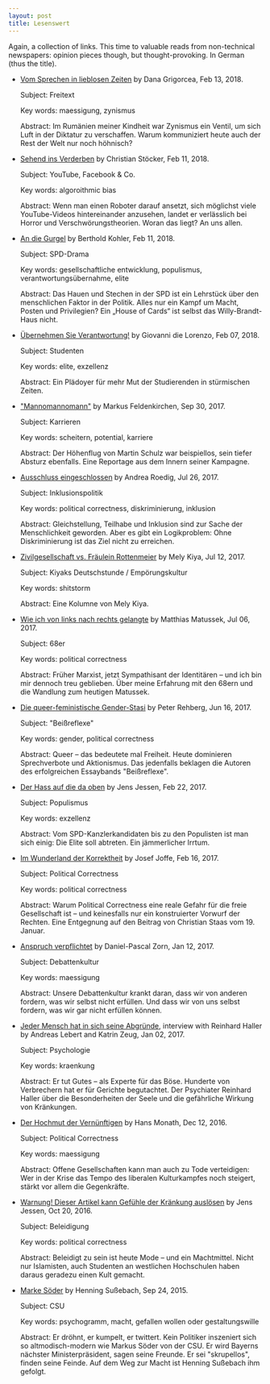 ```yaml
---
layout: post
title: Lesenswert
---
```


Again, a collection of links. This time to valuable reads from non-technical newspapers: opinion pieces though, but thought-provoking. In German (thus the title).

* [Vom Sprechen in lieblosen Zeiten](http://www.zeit.de/freitext/2018/02/13/zynismus-diktatur-demokratie-grigorcea/) by Dana Grigorcea, Feb 13, 2018.

   Subject: Freitext
   
   Key words: maessigung, zynismus
   
   Abstract: Im Rumänien meiner Kindheit war Zynismus ein Ventil, um sich Luft in der Diktatur zu verschaffen. Warum kommuniziert heute auch der Rest der Welt nur noch höhnisch?

* [Sehend ins Verderben](http://www.spiegel.de/wissenschaft/mensch/youtube-facebook-co-sehend-ins-verderben-kolumne-a-1192615.html) by Christian Stöcker, Feb 11, 2018.

   Subject: YouTube, Facebook & Co.
   
   Key words: algoroithmic bias
   
   Abstract: Wenn man einen Roboter darauf ansetzt, sich möglichst viele YouTube-Videos hintereinander anzusehen, landet er verlässlich bei Horror und Verschwörungstheorien. Woran das liegt? An uns allen.

* [An die Gurgel](http://www.faz.net/aktuell/politik/inland/kommentar-von-berthold-kohler-zur-spd-an-die-gurgel-15443399.html) by Berthold Kohler, Feb 11, 2018. 
   
   Subject: SPD-Drama
   
   Key words: gesellschaftliche entwicklung, populismus, verantwortungsübernahme, elite
   
   Abstract: Das Hauen und Stechen in der SPD ist ein Lehrstück über den menschlichen Faktor in der Politik. Alles nur ein Kampf um Macht, Posten und Privilegien? Ein „House of Cards“ ist selbst das Willy-Brandt-Haus nicht.

* [Übernehmen Sie Verantwortung!](http://www.zeit.de/2018/07/studenten-leben-verantwortung-universitaet-idealismus/komplettansicht) by Giovanni die Lorenzo, Feb 07, 2018. 

   Subject: Studenten
   
   Key words: elite, exzellenz
   
   Abstract: Ein Plädoyer für mehr Mut der Studierenden in stürmischen Zeiten.
   
* ["Mannomannomann"](https://magazin.spiegel.de/SP/2017/40/153535177/) by Markus Feldenkirchen, Sep 30, 2017.

	Subject: Karrieren
	
	Key words: scheitern, potential, karriere
	
	Abstract: Der Höhenflug von Martin Schulz war beispiellos, sein tiefer Absturz ebenfalls. Eine Reportage aus dem Innern seiner Kampagne. 

* [Ausschluss eingeschlossen](http://www.zeit.de/kultur/2017-07/inklusionspolitik-genderqueer-diskurs-identitaet-10nach8/komplettansicht) by Andrea Roedig, Jul 26, 2017. 

   Subject: Inklusionspolitik
   
   Key words: political correctness, diskriminierung, inklusion
   
   Abstract: Gleichstellung, Teilhabe und Inklusion sind zur Sache der Menschlichkeit geworden. Aber es gibt ein Logikproblem: Ohne Diskriminierung ist das Ziel nicht zu erreichen.

* [Zivilgesellschaft vs. Fräulein Rottenmeier](http://www.zeit.de/kultur/2017-07/forderungen-gesellschaft-peter-taube-olaf-scholz-ruecktritt-deutschstunde) by Mely Kiya, Jul 12, 2017. 

   Subject: Kiyaks Deutschstunde / Empörungskultur
   
   Key words: shitstorm
   
   Abstract: Eine Kolumne von Mely Kiya. 

* [Wie ich von links nach rechts gelangte](http://www.zeit.de/kultur/2017-07/68er-matthias-matussek-rechtspopulismus-identitaere/komplettansicht) by Matthias Matussek, Jul 06, 2017. 

   Subject: 68er
   
   Key words: political correctness
   
   Abstract: Früher Marxist, jetzt Sympathisant der Identitären – und ich bin mir dennoch treu geblieben. Über meine Erfahrung mit den 68ern und die Wandlung zum heutigen Matussek.

* [Die queer-feministische Gender-Stasi](http://www.zeit.de/kultur/2017-06/beissreflexe-judith-butler-queer-sexualitaet-gender/komplettansicht) by Peter Rehberg, Jun 16, 2017. 

   Subject: "Beißreflexe"
   
   Key words: gender, political correctness
   
   Abstract: Queer – das bedeutete mal Freiheit. Heute dominieren Sprechverbote und Aktionismus. Das jedenfalls beklagen die Autoren des erfolgreichen Essaybands "Beißreflexe".

* [Der Hass auf die da oben](http://www.zeit.de/2017/08/populismus-eliten-hass-spd-cdu-afd-kritik/komplettansicht) by Jens Jessen, Feb 22, 2017. 

  Subject: Populismus
  
  Key words: exzellenz
  
  Abstract: Vom SPD-Kanzlerkandidaten bis zu den Populisten ist man sich einig: Die Elite soll abtreten. Ein jämmerlicher Irrtum.

* [Im Wunderland der Korrektheit](http://www.zeit.de/2017/06/political-correctness-moral-gesellschaft-gleichstellung-korrektheit/komplettansicht) by Josef Joffe, Feb 16, 2017. 

  Subject: Political Correctness
  
  Key words: political correctness
  
  Abstract: Warum Political Correctness eine reale Gefahr für die freie Gesellschaft ist – und keinesfalls nur ein konstruierter Vorwurf der Rechten. Eine Entgegnung auf den Beitrag von Christian Staas vom 19. Januar.

* [Anspruch verpflichtet](http://www.zeit.de/kultur/2017-01/debattenkultur-demokratie-konflikte-essay/komplettansicht) by Daniel-Pascal Zorn, Jan 12, 2017. 

   Subject: Debattenkultur
   
   Key words: maessigung
   
   Abstract: Unsere Debattenkultur krankt daran, dass wir von anderen fordern, was wir selbst nicht erfüllen. Und dass wir von uns selbst fordern, was wir gar nicht erfüllen können.

* [Jeder Mensch hat in sich seine Abgründe](http://www.zeit.de/zeit-wissen/2017/01/psychologie-psychiater-gericht-gutachten-verbrecher-interview/komplettansicht), interview with Reinhard Haller by Andreas Lebert and Katrin Zeug, Jan 02, 2017. 

   Subject: Psychologie
   
   Key words: kraenkung
   
   Abstract: Er tut Gutes – als Experte für das Böse. Hunderte von Verbrechern hat er für Gerichte begutachtet. Der Psychiater Reinhard Haller über die Besonderheiten der Seele und die gefährliche Wirkung von Kränkungen.

* [Der Hochmut der Vernünftigen](http://www.zeit.de/politik/2016-12/political-correctness-hochmut-vernunft-liberale-gesellschaft/komplettansicht) by Hans Monath, Dec 12, 2016. 

   Subject: Political Correctness
   
   Key words: maessigung
   
   Abstract: Offene Gesellschaften kann man auch zu Tode verteidigen: Wer in der Krise das Tempo des liberalen Kulturkampfes noch steigert, stärkt vor allem die Gegenkräfte.

* [Warnung! Dieser Artikel kann Gefühle der Kränkung auslösen](http://www.zeit.de/2016/42/beleidigung-kult-islamisten-studenten-political-correctness-macht/komplettansicht) by Jens Jessen, Oct 20, 2016. 

   Subject: Beleidigung
   
   Key words: political correctness
   
   Abstract: Beleidigt zu sein ist heute Mode – und ein Machtmittel. Nicht nur Islamisten, auch Studenten an westlichen Hochschulen haben daraus geradezu einen Kult gemacht.

* [Marke Söder](http://www.zeit.de/2015/37/bayern-csu-markus-soeder-ministerpraesident/komplettansicht) by Henning Sußebach, Sep 24, 2015. 

   Subject: CSU
   
   Key words: psychogramm, macht, gefallen wollen oder gestaltungswille
   
   Abstract: Er dröhnt, er kumpelt, er twittert. Kein Politiker inszeniert sich so altmodisch-modern wie Markus Söder von der CSU. Er wird Bayerns nächster Ministerpräsident, sagen seine Freunde. Er sei "skrupellos", finden seine Feinde. Auf dem Weg zur Macht ist Henning Sußebach ihm gefolgt.
